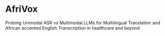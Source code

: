 # AfriVox
Probing Unimodal ASR vs Multimodal LLMs for Multilingual Translation and African accented English Transcription in healthcare and beyond
